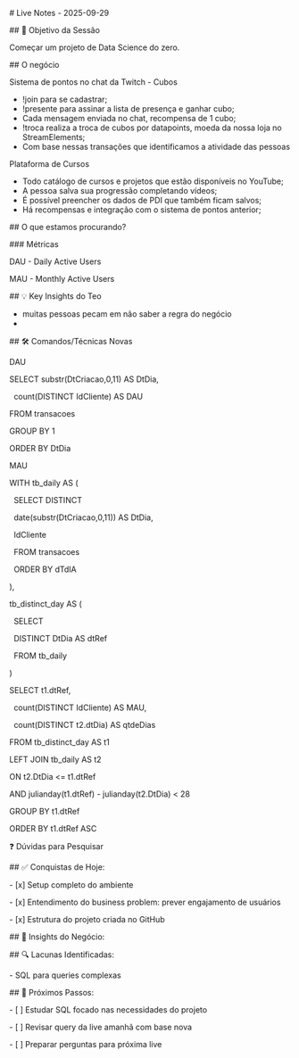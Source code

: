 \# Live Notes - 2025-09-29



\## 🎯 Objetivo da Sessão



Começar um projeto de Data Science do zero.



\## O negócio



Sistema de pontos no chat da Twitch - Cubos



* !join para se cadastrar;
* !presente para assinar a lista de presença e ganhar cubo;
* Cada mensagem enviada no chat, recompensa de 1 cubo;
* !troca realiza a troca de cubos por datapoints, moeda da nossa loja no StreamElements;
* Com base nessas transações que identificamos a atividade das pessoas



Plataforma de Cursos



* Todo catálogo de cursos e projetos que estão disponíveis no YouTube;
* A pessoa salva sua progressão completando vídeos;
* É possível preencher os dados de PDI que também ficam salvos;
* Há recompensas e integração com o sistema de pontos anterior;



\## O que estamos procurando?



\### Métricas



DAU - Daily Active Users



MAU - Monthly Active Users



\## 💡 Key Insights do Teo

* muitas pessoas pecam em não saber a regra do negócio
* 



\## 🛠️ Comandos/Técnicas Novas



DAU

SELECT substr(DtCriacao,0,11) AS DtDia,

       count(DISTINCT IdCliente) AS DAU



FROM transacoes

GROUP BY 1

ORDER BY DtDia



MAU



WITH tb\_daily AS (



    SELECT DISTINCT

        date(substr(DtCriacao,0,11)) AS DtDia,

        IdCliente



    FROM transacoes

    ORDER BY dTdIA



),



tb\_distinct\_day AS (



    SELECT

            DISTINCT DtDia AS dtRef

    FROM tb\_daily



)



SELECT  t1.dtRef,

        count(DISTINCT IdCliente) AS MAU,

        count(DISTINCT t2.dtDia) AS qtdeDias



FROM tb\_distinct\_day AS t1



LEFT JOIN tb\_daily AS t2

ON t2.DtDia <= t1.dtRef

AND julianday(t1.dtRef) - julianday(t2.DtDia) < 28



GROUP BY t1.dtRef



ORDER BY t1.dtRef ASC





❓ Dúvidas para Pesquisar





\## ✅ Conquistas de Hoje:

\- \[x] Setup completo do ambiente

\- \[x] Entendimento do business problem: prever engajamento de usuários

\- \[x] Estrutura do projeto criada no GitHub



\## 🎯 Insights do Negócio:



\## 🔍 Lacunas Identificadas:

\- SQL para queries complexas 



\## 🚀 Próximos Passos:

\- \[ ] Estudar SQL focado nas necessidades do projeto

\- \[ ] Revisar query da live amanhã com base nova

\- \[ ] Preparar perguntas para próxima live

